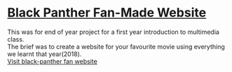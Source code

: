 # <a href="#">Black Panther Fan-Made Website</a>
This was for end of year project for a first year introduction to multimedia class.<br>
The brief was to create a website for your favourite movie using everything we learnt that year(2018).<br>
[Visit black-panther fan website](https://ngoakor12.github.io/black-panther)
